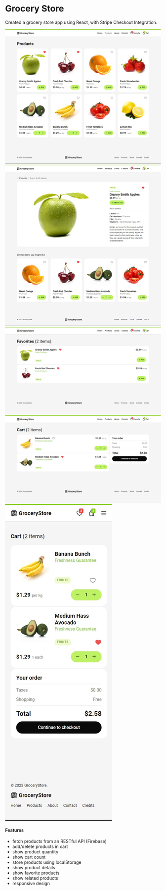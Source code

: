 # Grocery Store

Created a grocery store app using React, with Stripe Checkout Integration.

![Alt text](/public/Grocery-Store-Products.jpg)
![Alt text](/public/Grocery-Store-ProductDetails.jpg)
![Alt text](/public/Grocery-Store-Favorite.jpg)
![Alt text](/public/Grocery-Store-Cart.jpg)
![Alt text](/public/Grocery-Store-Cart-Mobile.jpg)

#### Features

- fetch products from an RESTful API (Firebase)
- add/delete products in cart
- show product quantity
- show cart count
- store products using localStorage
- show product details
- show favorite products
- show related products
- responsive design
